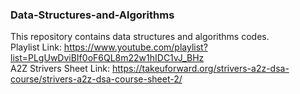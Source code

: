 ### Data-Structures-and-Algorithms

This repository contains data structures and algorithms codes.     
Playlist Link: https://www.youtube.com/playlist?list=PLgUwDviBIf0oF6QL8m22w1hIDC1vJ_BHz      
A2Z Strivers Sheet Link: https://takeuforward.org/strivers-a2z-dsa-course/strivers-a2z-dsa-course-sheet-2/
